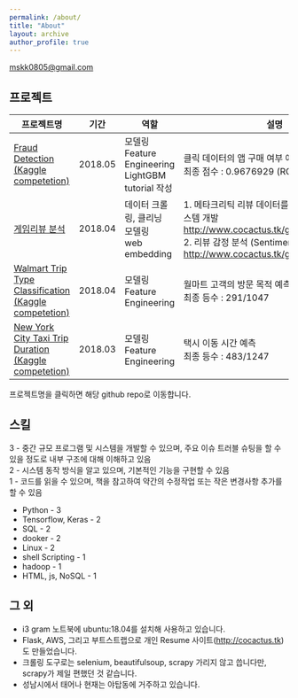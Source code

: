```yaml
---
permalink: /about/
title: "About"
layout: archive
author_profile: true
---
```


mskk0805@gmail.com


## 프로젝트

| 프로젝트명 	| 기간 	|  역할 	| 설명 	|
|-|-|-|-|
| [Fraud Detection<br>(Kaggle competetion)](https://github.com/Moons08/LightGBM-tutorial-Fraud_Detection) | 2018.05 | 모델링<br>Feature Engineering <br> LightGBM tutorial 작성 | 클릭 데이터의 앱 구매 여부 예측<br>최종 점수 : 0.9676929 (ROC_AUC)|
|[게임리뷰 분석](https://github.com/Moons08/game_review)|2018.04| 데이터 크롤링, 클리닝<br> 모델링<br> web embedding| 1. 메타크리틱 리뷰 데이터를 이용한 게임 추천 시스템 개발 <br> http://www.cocactus.tk/game_recommend/<br> 2. 리뷰 감정 분석 (Sentiment Analysis)<br> http://www.cocactus.tk/game_review
| [Walmart Trip Type Classification<br>(Kaggle competetion)](https://github.com/YounginLEE/DSS7_Walmart/blob/master/Main/ReadMe.md) | 2018.04 | 모델링 <br> Feature Engineering | 월마트 고객의 방문 목적 예측<br> 최종 등수 : 291/1047
|[New York City Taxi Trip Duration<br>(Kaggle competetion)](https://github.com/Moons08/personal-project-archive/tree/master/TaxiTrip)| 2018.03 | 모델링 <br> Feature Engineering  | 택시 이동 시간 예측 <br> 최종 등수 : 483/1247

프로젝트명을 클릭하면 해당 github repo로 이동합니다.

## 스킬
3 - 중간 규모 프로그램 및 시스템을 개발할 수 있으며, 주요 이슈 트러블 슈팅을 할 수 있을 정도로 내부 구조에 대해 이해하고 있음<br>
2 - 시스템 동작 방식을 알고 있으며, 기본적인 기능을 구현할 수 있음<br>
1 - 코드를 읽을 수 있으며, 책을 참고하여 약간의 수정작업 또는 작은 변경사항 추가를 할 수 있음

- Python - 3
- Tensorflow, Keras - 2
- SQL - 2
- dooker - 2
- Linux - 2
- shell Scripting - 1
- hadoop - 1
- HTML, js, NoSQL - 1


## 그 외
- i3 gram 노트북에 ubuntu:18.04를 설치해 사용하고 있습니다.
- Flask, AWS, 그리고 부트스트랩으로 개인 Resume 사이트(http://cocactus.tk)도 만들었습니다.
- 크롤링 도구로는 selenium, beautifulsoup, scrapy 가리지 않고 씁니다만, scrapy가 제일 편했던 것 같습니다.
- 성남시에서 태어나 현재는 야탑동에 거주하고 있습니다.
